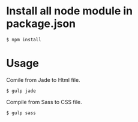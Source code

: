 # Install all node module in package.json

```
$ npm install
```

# Usage
Comile from Jade to Html file.
```
$ gulp jade
```

Compile from Sass to CSS file.
```
$ gulp sass
```
